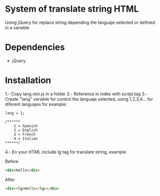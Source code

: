 # System of translate string HTML

Using jQuery for replace string depending the languaje selected or defined in a variable

# Dependencies

- jQuery

# Installation


1.- Copy lang.min.js in a folder
2.- Reference in index with script tag
3.- Create "lang" variable for control the languaje selected, using 1,2,3,4... for diferent languajes for example:

	
	lang = 1;

	/******
		1 = Spanish
		2 = English
		3 = French
		4 = Italian
	******/

4.- En your HTML include lg tag for translate string, example

Before
```HTML
<div>Hello</div>
```
After
```HTML
<div><lg>Hello</lg></div>
```